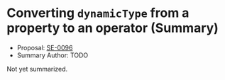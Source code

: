 # Converting `dynamicType` from a property to an operator (Summary)

* Proposal: [SE-0096](https://github.com/apple/swift-evolution/blob/main/proposals/0096-dynamictype.md)
* Summary Author: TODO

Not yet summarized.
